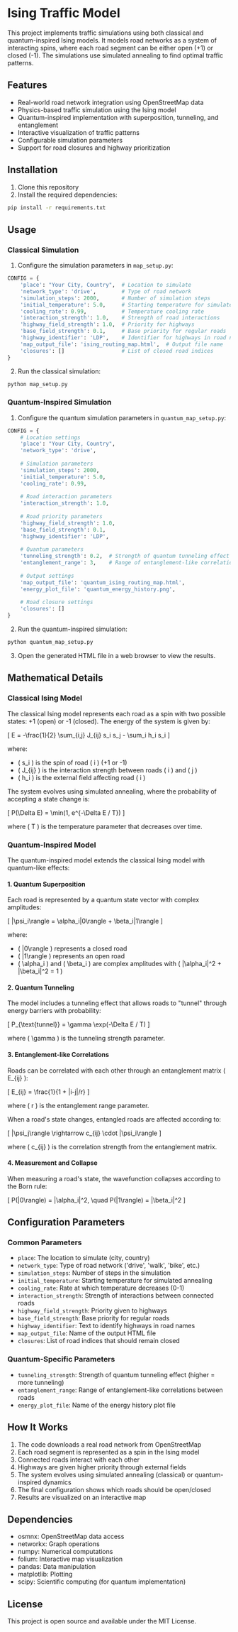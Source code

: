 # Ising Traffic Model

This project implements traffic simulations using both classical and quantum-inspired Ising models. It models road networks as a system of interacting spins, where each road segment can be either open (+1) or closed (-1). The simulations use simulated annealing to find optimal traffic patterns.

## Features

- Real-world road network integration using OpenStreetMap data
- Physics-based traffic simulation using the Ising model
- Quantum-inspired implementation with superposition, tunneling, and entanglement
- Interactive visualization of traffic patterns
- Configurable simulation parameters
- Support for road closures and highway prioritization

## Installation

1. Clone this repository
2. Install the required dependencies:
```bash
pip install -r requirements.txt
```

## Usage

### Classical Simulation

1. Configure the simulation parameters in `map_setup.py`:
```python
CONFIG = {
    'place': "Your City, Country",  # Location to simulate
    'network_type': 'drive',        # Type of road network
    'simulation_steps': 2000,       # Number of simulation steps
    'initial_temperature': 5.0,     # Starting temperature for simulated annealing
    'cooling_rate': 0.99,           # Temperature cooling rate
    'interaction_strength': 1.0,    # Strength of road interactions
    'highway_field_strength': 1.0,  # Priority for highways
    'base_field_strength': 0.1,     # Base priority for regular roads
    'highway_identifier': 'LDP',    # Identifier for highways in road names
    'map_output_file': 'ising_routing_map.html',  # Output file name
    'closures': []                  # List of closed road indices
}
```

2. Run the classical simulation:
```bash
python map_setup.py
```

### Quantum-Inspired Simulation

1. Configure the quantum simulation parameters in `quantum_map_setup.py`:
```python
CONFIG = {
    # Location settings
    'place': "Your City, Country",
    'network_type': 'drive',
    
    # Simulation parameters
    'simulation_steps': 2000,
    'initial_temperature': 5.0,
    'cooling_rate': 0.99,
    
    # Road interaction parameters
    'interaction_strength': 1.0,
    
    # Road priority parameters
    'highway_field_strength': 1.0,
    'base_field_strength': 0.1,
    'highway_identifier': 'LDP',
    
    # Quantum parameters
    'tunneling_strength': 0.2,  # Strength of quantum tunneling effect
    'entanglement_range': 3,    # Range of entanglement-like correlations
    
    # Output settings
    'map_output_file': 'quantum_ising_routing_map.html',
    'energy_plot_file': 'quantum_energy_history.png',
    
    # Road closure settings
    'closures': []
}
```

2. Run the quantum-inspired simulation:
```bash
python quantum_map_setup.py
```

3. Open the generated HTML file in a web browser to view the results.

## Mathematical Details

### Classical Ising Model

The classical Ising model represents each road as a spin with two possible states: +1 (open) or -1 (closed). The energy of the system is given by:

\[ E = -\frac{1}{2} \sum_{i,j} J_{ij} s_i s_j - \sum_i h_i s_i \]

where:
- \( s_i \) is the spin of road \( i \) (+1 or -1)
- \( J_{ij} \) is the interaction strength between roads \( i \) and \( j \)
- \( h_i \) is the external field affecting road \( i \)

The system evolves using simulated annealing, where the probability of accepting a state change is:

\[ P(\Delta E) = \min(1, e^{-\Delta E / T}) \]

where \( T \) is the temperature parameter that decreases over time.

### Quantum-Inspired Model

The quantum-inspired model extends the classical Ising model with quantum-like effects:

#### 1. Quantum Superposition

Each road is represented by a quantum state vector with complex amplitudes:

\[ |\psi_i\rangle = \alpha_i|0\rangle + \beta_i|1\rangle \]

where:
- \( |0\rangle \) represents a closed road
- \( |1\rangle \) represents an open road
- \( \alpha_i \) and \( \beta_i \) are complex amplitudes with \( |\alpha_i|^2 + |\beta_i|^2 = 1 \)

#### 2. Quantum Tunneling

The model includes a tunneling effect that allows roads to "tunnel" through energy barriers with probability:

\[ P_{\text{tunnel}} = \gamma \exp(-\Delta E / T) \]

where \( \gamma \) is the tunneling strength parameter.

#### 3. Entanglement-like Correlations

Roads can be correlated with each other through an entanglement matrix \( E_{ij} \):

\[ E_{ij} = \frac{1}{1 + |i-j|/r} \]

where \( r \) is the entanglement range parameter.

When a road's state changes, entangled roads are affected according to:

\[ |\psi_j\rangle \rightarrow c_{ij} \cdot |\psi_i\rangle \]

where \( c_{ij} \) is the correlation strength from the entanglement matrix.

#### 4. Measurement and Collapse

When measuring a road's state, the wavefunction collapses according to the Born rule:

\[ P(|0\rangle) = |\alpha_i|^2, \quad P(|1\rangle) = |\beta_i|^2 \]

## Configuration Parameters

### Common Parameters

- `place`: The location to simulate (city, country)
- `network_type`: Type of road network ('drive', 'walk', 'bike', etc.)
- `simulation_steps`: Number of steps in the simulation
- `initial_temperature`: Starting temperature for simulated annealing
- `cooling_rate`: Rate at which temperature decreases (0-1)
- `interaction_strength`: Strength of interactions between connected roads
- `highway_field_strength`: Priority given to highways
- `base_field_strength`: Base priority for regular roads
- `highway_identifier`: Text to identify highways in road names
- `map_output_file`: Name of the output HTML file
- `closures`: List of road indices that should remain closed

### Quantum-Specific Parameters

- `tunneling_strength`: Strength of quantum tunneling effect (higher = more tunneling)
- `entanglement_range`: Range of entanglement-like correlations between roads
- `energy_plot_file`: Name of the energy history plot file

## How It Works

1. The code downloads a real road network from OpenStreetMap
2. Each road segment is represented as a spin in the Ising model
3. Connected roads interact with each other
4. Highways are given higher priority through external fields
5. The system evolves using simulated annealing (classical) or quantum-inspired dynamics
6. The final configuration shows which roads should be open/closed
7. Results are visualized on an interactive map

## Dependencies

- osmnx: OpenStreetMap data access
- networkx: Graph operations
- numpy: Numerical computations
- folium: Interactive map visualization
- pandas: Data manipulation
- matplotlib: Plotting
- scipy: Scientific computing (for quantum implementation)

## License

This project is open source and available under the MIT License. 